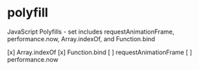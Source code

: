 polyfill
========

JavaScript Polyfills - set includes requestAnimationFrame, performance.now, Array.indexOf, and Function.bind

[x] Array.indexOf
[x] Function.bind
[ ] requestAnimationFrame
[ ] performance.now
